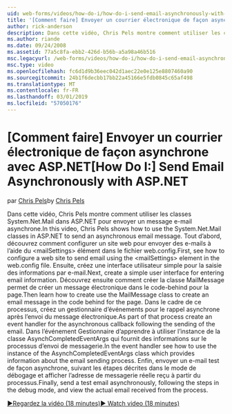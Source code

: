 ```yaml
---
uid: web-forms/videos/how-do-i/how-do-i-send-email-asynchronously-with-aspnet
title: '[Comment faire] Envoyer un courrier électronique de façon asynchrone avec ASP.NET | Microsoft Docs'
author: rick-anderson
description: Dans cette vidéo, Chris Pels montre comment utiliser les classes System.Net.Mail dans ASP.NET pour envoyer un message e-mail asynchrone. Tout d’abord, consultez Comment configurer un incident de service web...
ms.author: riande
ms.date: 09/24/2008
ms.assetid: 77a5c8fa-ebb2-426d-b56b-a5a98a46b516
msc.legacyurl: /web-forms/videos/how-do-i/how-do-i-send-email-asynchronously-with-aspnet
msc.type: video
ms.openlocfilehash: fc6d1d9b36eec042d1aec22e0e125e8807460a90
ms.sourcegitcommit: 24b1f6decbb17bb22a45166e5fdb0845c65af498
ms.translationtype: MT
ms.contentlocale: fr-FR
ms.lasthandoff: 03/01/2019
ms.locfileid: "57050176"
---
```

<a name="how-do-i-send-email-asynchronously-with-aspnet"></a><span data-ttu-id="2a87f-104">[Comment faire] Envoyer un courrier électronique de façon asynchrone avec ASP.NET</span><span class="sxs-lookup"><span data-stu-id="2a87f-104">[How Do I:] Send Email Asynchronously with ASP.NET</span></span>
====================
<span data-ttu-id="2a87f-105">par [Chris Pels](https://twitter.com/chrispels)</span><span class="sxs-lookup"><span data-stu-id="2a87f-105">by [Chris Pels](https://twitter.com/chrispels)</span></span>

<span data-ttu-id="2a87f-106">Dans cette vidéo, Chris Pels montre comment utiliser les classes System.Net.Mail dans ASP.NET pour envoyer un message e-mail asynchrone.</span><span class="sxs-lookup"><span data-stu-id="2a87f-106">In this video, Chris Pels shows how to use the System.Net.Mail classes in ASP.NET to send an asynchronous email message.</span></span> <span data-ttu-id="2a87f-107">Tout d’abord, découvrez comment configurer un site web pour envoyer des e-mails à l’aide du &lt;mailSettings&gt; élément dans le fichier web.config.</span><span class="sxs-lookup"><span data-stu-id="2a87f-107">First, see how to configure a web site to send email using the &lt;mailSettings&gt; element in the web.config file.</span></span> <span data-ttu-id="2a87f-108">Ensuite, créez une interface utilisateur simple pour la saisie des informations par e-mail.</span><span class="sxs-lookup"><span data-stu-id="2a87f-108">Next, create a simple user interface for entering email information.</span></span> <span data-ttu-id="2a87f-109">Découvrez ensuite comment créer la classe MailMessage permet de créer un message électronique dans le code-behind pour la page.</span><span class="sxs-lookup"><span data-stu-id="2a87f-109">Then learn how to create use the MailMessage class to create an email message in the code behind for the page.</span></span> <span data-ttu-id="2a87f-110">Dans le cadre de ce processus, créez un gestionnaire d’événements pour le rappel asynchrone après l’envoi du message électronique.</span><span class="sxs-lookup"><span data-stu-id="2a87f-110">As part of that process create an event handler for the asynchronous callback following the sending of the email.</span></span> <span data-ttu-id="2a87f-111">Dans l’événement Gestionnaire d’apprendre à utiliser l’instance de la classe AsynchCompletedEventArgs qui fournit des informations sur le processus d’envoi de messagerie.</span><span class="sxs-lookup"><span data-stu-id="2a87f-111">In the event handler see how to use the instance of the AsynchCompletedEventArgs class which provides information about the email sending process.</span></span> <span data-ttu-id="2a87f-112">Enfin, envoyer un e-mail test de façon asynchrone, suivant les étapes décrites dans le mode de débogage et afficher l’adresse de messagerie réelle reçu à partir du processus.</span><span class="sxs-lookup"><span data-stu-id="2a87f-112">Finally, send a test email asynchronously, following the steps in the debug mode, and view the actual email received from the process.</span></span>

[<span data-ttu-id="2a87f-113">&#9654;Regardez la vidéo (18 minutes)</span><span class="sxs-lookup"><span data-stu-id="2a87f-113">&#9654; Watch video (18 minutes)</span></span>](https://channel9.msdn.com/Blogs/ASP-NET-Site-Videos/how-do-i-send-email-asynchronously-with-aspnet)
